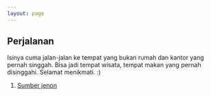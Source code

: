 ```yaml
---
layout: page
---
```


## Perjalanan

Isinya cuma jalan-jalan ke tempat yang bukan rumah dan kantor yang pernah singgah. Bisa jadi tempat wisata, tempat makan yang pernah disinggahi. Selamat menikmati. :)

1. [Sumber jenon](/sumberjenon/)
